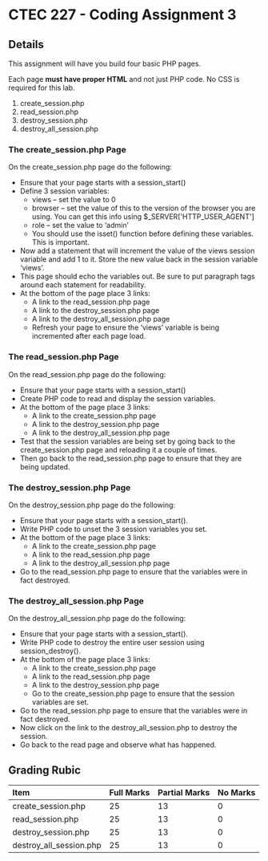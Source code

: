 # CTEC 227 - Coding Assignment 3

## Details

This assignment will have you build four basic PHP pages. 

Each page **must have proper HTML** and not just PHP code. No CSS is required for this lab.

1. create_session.php
2. read_session.php
3. destroy_session.php
4. destroy_all_session.php

### The create_session.php Page

On the create_session.php page do the following:

- Ensure that your page starts with a session_start()
- Define 3 session variables:
  - views – set the value to 0
  - browser – set the value of this to the version of the browser you are using. You can get this info using $_SERVER['HTTP_USER_AGENT']
  - role – set the value to ‘admin’
  - You should use the isset() function before defining these variables. This is important.
- Now add a statement that will increment the value of the views session variable and add 1 to it. Store the new value back in the session variable ‘views’.
- This page should echo the variables out. Be sure to put paragraph tags around each statement for readability.
- At the bottom of the page place 3 links:
  - A link to the read_session.php page
  - A link to the destroy_session.php page
  - A link to the destroy_all_session.php page
  - Refresh your page to ensure the ‘views’ variable is being incremented after each page load.

### The read_session.php Page

On the read_session.php page do the following:

- Ensure that your page starts with a session_start()
- Create PHP code to read and display the session variables.
- At the bottom of the page place 3 links:
  - A link to the create_session.php page
  - A link to the destroy_session.php page
  - A link to the destroy_all_session.php page
- Test that the session variables are being set by going back to the create_session.php page and reloading it a couple of times.
- Then go back to the read_session.php page to ensure that they are being updated.

### The destroy_session.php Page

On the destroy_session.php page do the following:

- Ensure that your page starts with a session_start().
- Write PHP code to unset the 3 session variables you set.
- At the bottom of the page place 3 links:
  - A link to the create_session.php page
  - A link to the read_session.php page
  - A link to the destroy_all_session.php page
- Go to the read_session.php page to ensure that the variables were in fact destroyed.

### The destroy_all_session.php Page

On the destroy_all_session.php page do the following:

- Ensure that your page starts with a session_start().
- Write PHP code to destroy the entire user session using session_destroy().
- At the bottom of the page place 3 links:
  - A link to the create_session.php page
  - A link to the read_session.php page
  - A link to the destroy_session.php page
  - Go to the create_session.php page to ensure that the session variables are set.
- Go to the read_session.php page to ensure that the variables were in fact destroyed.
- Now click on the link to the destroy_all_session.php to destroy the session.
- Go back to the read page and observe what has happened.

## Grading Rubic

| Item                    | Full Marks | Partial Marks | No Marks |
| :---------------------- | :--------- | :------------ | :------- |
| create_session.php      | 25         | 13            | 0        |
| read_session.php        | 25         | 13            | 0        |
| destroy_session.php     | 25         | 13            | 0        |
| destroy_all_session.php | 25         | 13            | 0        |